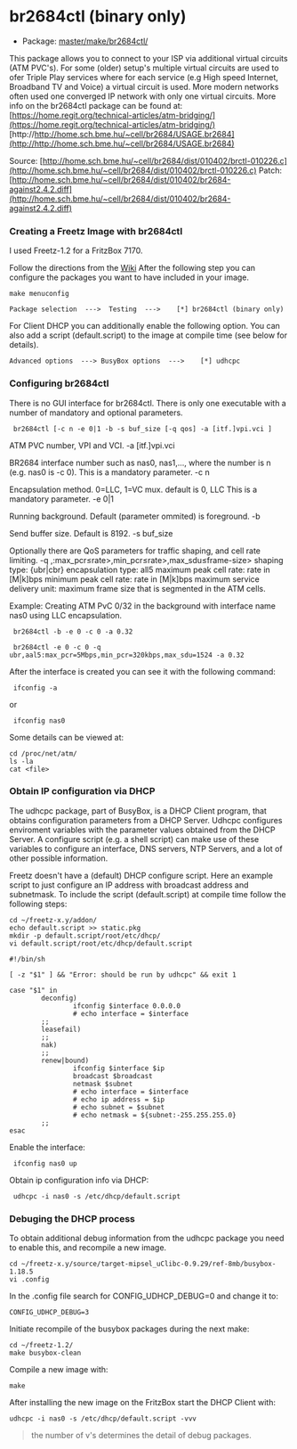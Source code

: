 # br2684ctl (binary only)
 - Package: [master/make/br2684ctl/](https://github.com/Freetz-NG/freetz-ng/tree/master/make/br2684ctl/)

This package allows you to connect to your ISP via additional virtual
circuits (ATM PVC's).
For some (older) setup's multiple virtual circuits are used to ofer
Triple Play services where for each service (e.g High speed Internet,
Broadband TV and Voice) a virtual circuit is used.
More modern networks often used one converged IP network with only one
virtual circuits.
More info on the br2684ctl package can be found at:
[https://home.regit.org/technical-articles/atm-bridging/](https://home.regit.org/technical-articles/atm-bridging/)
[http://http://home.sch.bme.hu/~cell/br2684/USAGE.br2684](http://http://home.sch.bme.hu/~cell/br2684/USAGE.br2684)

Source:
[http://home.sch.bme.hu/~cell/br2684/dist/010402/brctl-010226.c](http://home.sch.bme.hu/~cell/br2684/dist/010402/brctl-010226.c)
Patch:
[http://home.sch.bme.hu/~cell/br2684/dist/010402/br2684-against2.4.2.diff](http://home.sch.bme.hu/~cell/br2684/dist/010402/br2684-against2.4.2.diff)

### Creating a Freetz Image with br2684ctl

I used Freetz-1.2 for a FritzBox 7170.

Follow the directions from the [Wiki](../index.en.html#)
After the following step you can configure the packages you want to have
included in your image.

```
make menuconfig
```

```
Package selection  --->  Testing  --->    [*] br2684ctl (binary only)
```

For Client DHCP you can additionally enable the following option.
You can also add a script (default.script) to the image at compile time
(see below for details).

```
Advanced options  ---> BusyBox options  --->    [*] udhcpc
```


### Configuring br2684ctl

There is no GUI interface for br2684ctl. There is only one executable
with a number of mandatory and optional parameters.

```
 br2684ctl [-c n -e 0|1 -b -s buf_size [-q qos] -a [itf.]vpi.vci ]
```

ATM PVC number, VPI and VCI.
-a [itf.]vpi.vci

BR2684 interface number such as nas0, nas1,..., where the number is n
(e.g. nas0 is -c 0).
This is a mandatory parameter.
-c n

Encapsulation method. 0=LLC, 1=VC mux. default is 0, LLC
This is a mandatory parameter.
-e 0|1

Running background. Default (parameter ommited) is foreground.
-b

Send buffer size. Default is 8192.
-s buf_size

Optionally there are QoS parameters for traffic shaping, and cell rate
limiting.
-q <shaping type>,<encapsulation
type>:max_pcr≤rate>,min_pcr≤rate>,max_sdu≤frame-size>
shaping type: {ubr|cbr}
encapsulation type: all5
maximum peak cell rate: rate in [M|k]bps
minimum peak cell rate: rate in [M|k]bps
maximum service delivery unit: maximum frame size that is segmented in
the ATM cells.

Example:
Creating ATM PvC 0/32 in the background with interface name nas0 using
LLC encapsulation.

```
 br2684ctl -b -e 0 -c 0 -a 0.32
```

```
 br2684ctl -e 0 -c 0 -q ubr,aal5:max_pcr=5Mbps,min_pcr=320kbps,max_sdu=1524 -a 0.32
```

After the interface is created you can see it with the following
command:

```
 ifconfig -a
```

or

```
 ifconfig nas0
```

Some details can be viewed at:

```
cd /proc/net/atm/
ls -la
cat <file>
```


### Obtain IP configuration via DHCP

The udhcpc package, part of BusyBox, is a DHCP Client program, that
obtains configuration parameters from a DHCP Server.
Udhcpc configures enviroment variables with the parameter values
obtained from the DHCP Server.
A configure script (e.g. a shell script) can make use of these variables
to configure an interface, DNS servers, NTP Servers, and a lot of other
possible information.

Freetz doesn't have a (default) DHCP configure script.
Here an example script to just configure an IP address with broadcast
address and subnetmask.
To include the script (default.script) at compile time follow the
following steps:

```
cd ~/freetz-x.y/addon/
echo default.script >> static.pkg
mkdir -p default.script/root/etc/dhcp/
vi default.script/root/etc/dhcp/default.script

#!/bin/sh

[ -z "$1" ] && "Error: should be run by udhcpc" && exit 1

case "$1" in
        deconfig)
                ifconfig $interface 0.0.0.0
                # echo interface = $interface
        ;;
        leasefail)
        ;;
        nak)
        ;;
        renew|bound)
                ifconfig $interface $ip 
                broadcast $broadcast 
                netmask $subnet
                # echo interface = $interface
                # echo ip address = $ip
                # echo subnet = $subnet
                # echo netmask = ${subnet:-255.255.255.0}
        ;;
esac
```

Enable the interface:

```
 ifconfig nas0 up
```

Obtain ip configuration info via DHCP:

```
 udhcpc -i nas0 -s /etc/dhcp/default.script
```

### Debuging the DHCP process

To obtain additional debug information from the udhcpc package you need
to enable this, and recompile a new image.

```
cd ~/freetz-x.y/source/target-mipsel_uClibc-0.9.29/ref-8mb/busybox-1.18.5
vi .config
```

In the .config file search for CONFIG_UDHCP_DEBUG=0 and change it to:

```
CONFIG_UDHCP_DEBUG=3
```

Initiate recompile of the busybox packages during the next make:

```
cd ~/freetz-1.2/
make busybox-clean
```

Compile a new image with:

```
make
```

After installing the new image on the FritzBox start the DHCP Client
with:

```
udhcpc -i nas0 -s /etc/dhcp/default.script -vvv
```

> the number of v's determines the detail of debug packages.
